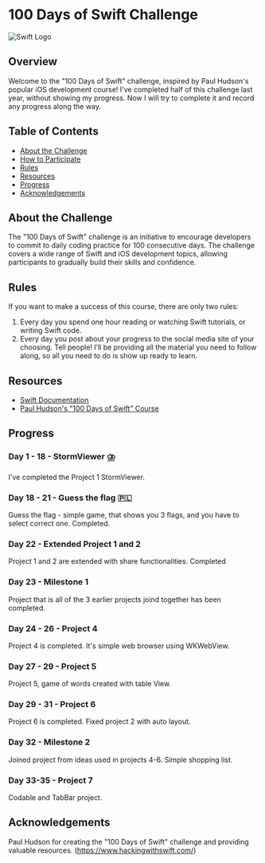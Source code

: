 # 100 Days of Swift Challenge

![Swift Logo](https://upload.wikimedia.org/wikipedia/commons/thumb/9/9d/Swift_logo.svg/1200px-Swift_logo.svg.png)

## Overview

Welcome to the "100 Days of Swift" challenge, inspired by Paul Hudson's popular iOS development course! 
I've completed half of this challenge last year, without showing my progress. Now I will try to complete it and record any progress along the way. 

## Table of Contents

- [About the Challenge](#about-the-challenge)
- [How to Participate](#how-to-participate)
- [Rules](#rules)
- [Resources](#resources)
- [Progress](#progress)
- [Acknowledgements](#acknowledgements)

## About the Challenge

The "100 Days of Swift" challenge is an initiative to encourage developers to commit to daily coding practice for 100 consecutive days. The challenge covers a wide range of Swift and iOS development topics, allowing participants to gradually build their skills and confidence.

## Rules

If you want to make a success of this course, there are only two rules:

1. Every day you spend one hour reading or watching Swift tutorials, or writing Swift code.
2. Every day you post about your progress to the social media site of your choosing. Tell people!
I’ll be providing all the material you need to follow along, so all you need to do is show up ready to learn.

## Resources

- [Swift Documentation](https://docs.swift.org/)
- [Paul Hudson's "100 Days of Swift" Course](https://www.hackingwithswift.com/100)


## Progress

### Day 1 - 18 - StormViewer ⛈️

I've completed the Project 1 StormViewer. 

### Day 18 - 21 - Guess the flag 🇵🇱
Guess the flag - simple game, that shows you 3 flags, and you have to select correct one. Completed. 

### Day 22 - Extended Project 1 and 2 
Project 1 and 2 are extended with share functionalities. Completed

### Day 23 - Milestone 1 
Project that is all of the 3 earlier projects joind together has been completed. 

### Day 24 - 26 - Project 4 
Project 4 is completed. It's simple web browser using WKWebView. 

### Day 27 - 29 - Project 5
Project 5, game of words created with table View.

### Day 29 - 31 - Project 6
Project 6 is completed. Fixed project 2 with auto layout. 

### Day 32 - Milestone 2 
Joined project from ideas used in projects 4-6. Simple shopping list.

### Day 33-35 - Project 7
Codable and TabBar project.

## Acknowledgements
Paul Hudson for creating the "100 Days of Swift" challenge and providing valuable resources. (https://www.hackingwithswift.com/)


